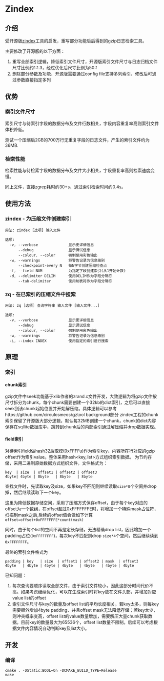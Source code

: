 # Zindex

## 介绍
受开源版[zindex](https://github.com/mattgodbolt/zindex)工具的启发，重写部分功能后后得到的gzip日志检索工具。

主要修改了开源版的以下方面：
1. 重写全部索引逻辑，降低索引文件尺寸，开源版索引文件尺寸与日志归档文件尺寸比例约1:1.3，经过优化后尺寸比例为50:1
2. 删除部分参数及功能，开源版需要通过config file支持多列索引，修改后可通过参数直接指定多列

## 优势
### 索引文件尺寸
索引尺寸与待索引字段的数据分布及文件行数相关，字段内容重复率高则索引文件体积降低。

测试一个压缩后2GB的700万行无重复字段的日志文件，产生的索引文件约为36MB.

### 检索性能

检索性能与待检索字段的数据分布及文件大小相关，字段重复率高则检索速度变慢。

同上文件，直接zgrep耗时约30+s，通过索引检索时间约0.4s。

## 使用方法

### zindex - 为压缩文件创建索引
```
用法: zindex [选项] 输入文件

选项:
  -v, --verbose              显示更详细信息
      --debug                显示调试信息
      --colour, --color      强制使用彩色输出
  -w, --warnings             将警告记录为信息级别
      --checkpoint-every N   每N字节创建压缩检查点
  -f, --field NUM            为指定字段创建索引(从1开始计数)
  -d, --delimiter DELIM      使用DELIM作为字段分隔符
      --tab-delimiter        使用制表符作为字段分隔符
```

### zq - 在已索引的压缩文件中搜索
```
用法: zq [选项] 查询字符串 输入文件 [输入文件...]

选项:
  -v, --verbose              显示更详细信息
      --debug                显示调试信息
      --colour, --color      强制使用彩色输出
  -w, --warnings             将警告记录为信息级别
  -i, --index INDEX          使用指定的索引进行搜索
```


## 原理
### 索引
#### chunk索引
gzip文件中seek功能基于xlib作者的zrand.c文件开发，大致逻辑为将gzip文件按尺寸拆分为chunk，每个chunk需要创建一个32kb的dict索引，之后可以直接seek到该chunk起始位置并开始解压缩。具体逻辑可以参考https://github.com/circulosmeos/gztool background部分
zindex工程的chunk索引保留了开源版大部分逻辑，默认每32MB创建一个chunk，chunk的dict内容保存在sqllite数据库中，跳转到chunk后的内部索引通过解压缩并drop数据实现。

#### field索引
对待索引field做hash32后取模(0xFFFFu)作为索引key，内容所在行对应的gzip offset作为索引value。整体采用hash<key,list<value>>方式组织索引数据。
为节约存储，采用二进制原始数据方式组织文件，文件格式为：
```
key  | size  | offset1 | offset2 | offset3
4byte| 4byte | 8byte   | 8byte   | 8byte
```

查找文件时，先读取key及size，如果key不匹配则继续读取`size*8`个空间并drop掉，然后继续读取下一个key。

这里为降低数据存储空间，采用了压缩方式保存offset，由于每个key对应的offset为一个数组，在offset超过0xFFFFFFFE时，将增加一个特殊mask占位符，扫描到mask之后,后续的offset值会做如下计算`offset=offset+0xFFFFFFFE*count(mask)`

同时，由于每个list的空间不再是定长存储，无法精确drop list，因此增加一个padding占位(`0xFFFFFFFF`)，每次key不匹配则drop `size*4`个空间，然后继续读到`0xFFFFFFFF`。

最终的索引文件格式为
```
padding | key   | size  | offset1 | offset2 | mask  | offset3
4byte   | 4byte | 4byte | 4byte   | 4byte   | 4byte | 4byte
```

已知问题：
1. 每次查询要顺序读取全部文件，由于索引文件较小，因此这部分时间代价不高。如果考虑继续优化，可以在生成索引时将key放在文件头部，并增加对应value list的offset
2. 索引文件尺寸与key的数量及offset list的平均长度相关，若key太多，则每key需要额外增加4byte padding，并且offset mask无法降低存储；若key太少，则冲突概率变高，offset list的value数量增加，需要解压大量chunk获取数据。目前key的数量最大为65536个，offset list数量不限制。后续可以考虑根据文件内容情况自动判断key及list大小。


## 开发
### 编译
```
cmake . -DStatic:BOOL=On -DCMAKE_BUILD_TYPE=Release
make
```

